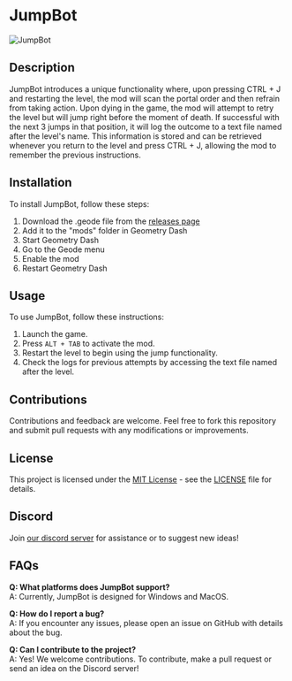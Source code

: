 # JumpBot

![JumpBot](https://github.com/user-attachments/assets/c623a949-384e-48ab-9245-c2feb9403431)


## Description

JumpBot introduces a unique functionality where, upon pressing CTRL + J and restarting the level, the mod will scan the portal order and then refrain from taking action. Upon dying in the game, the mod will attempt to retry the level but will jump right before the moment of death. If successful with the next 3 jumps in that position, it will log the outcome to a text file named after the level's name. This information is stored and can be retrieved whenever you return to the level and press CTRL + J, allowing the mod to remember the previous instructions.

## Installation

To install JumpBot, follow these steps:

1. Download the .geode file from the [releases page](https://github.com/entity12208/JumpBot/releases)
2. Add it to the "mods" folder in Geometry Dash
3. Start Geometry Dash
4. Go to the Geode menu
5. Enable the mod
6. Restart Geometry Dash

## Usage

To use JumpBot, follow these instructions:

1. Launch the game.
2. Press `ALT + TAB` to activate the mod.
3. Restart the level to begin using the jump functionality.
4. Check the logs for previous attempts by accessing the text file named after the level.

## Contributions

Contributions and feedback are welcome. Feel free to fork this repository and submit pull requests with any modifications or improvements.

## License

This project is licensed under the [MIT License](https://opensource.org/licenses/MIT) - see the [LICENSE](https://github.com/entity12208/JumpBot/blob/main/LICENSE) file for details.

## Discord

Join [our discord server](https://discord.gg/WBb7EG3Gte) for assistance or to suggest new ideas!

## FAQs

**Q: What platforms does JumpBot support?**  
A: Currently, JumpBot is designed for Windows and MacOS.

**Q: How do I report a bug?**  
A: If you encounter any issues, please open an issue on GitHub with details about the bug.

**Q: Can I contribute to the project?**  
A: Yes! We welcome contributions. To contribute, make a pull request or send an idea on the Discord server!
